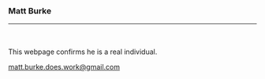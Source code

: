 ### Matt Burke
---
<br/><br/>
This webpage confirms he is a real individual.

matt.burke.does.work@gmail.com

